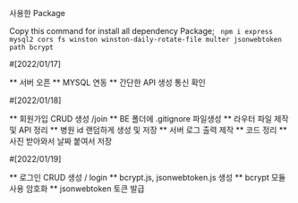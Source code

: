 사용한 Package

Copy this command for install all dependency Package;
` npm i express mysql2 cors fs winston winston-daily-rotate-file multer jsonwebtoken path bcrypt`

#[2022/01/17]

** 서버 오픈
** MYSQL 연동
\*\* 간단한 API 생성 통신 확인

#[2022/01/18]

** 회원가입 CRUD 생성 /join
** BE 폴더에 .gitignore 파일생성
** 라우터 파일 제작 및 API 정리
** 병원 id 랜덤하게 생성 및 저장
** 서버 로그 출력 제작
** 코드 정리
\*\* 사진 받아와서 날짜 붙여서 저장

#[2022/01/19]

** 로그인 CRUD 생성 / login
** bcrypt.js, jsonwebtoken.js 생성
** bcrypt 모듈 사용 암호화
** jsonwebtoken 토큰 발급
